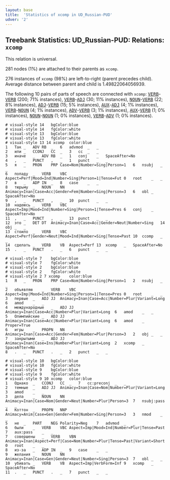 ```yaml
---
layout: base
title:  'Statistics of xcomp in UD_Russian-PUD'
udver: '2'
---
```


## Treebank Statistics: UD_Russian-PUD: Relations: `xcomp`

This relation is universal.

281 nodes (1%) are attached to their parents as `xcomp`.

276 instances of `xcomp` (98%) are left-to-right (parent precedes child).
Average distance between parent and child is 1.49822064056939.

The following 10 pairs of parts of speech are connected with `xcomp`: <tt><a href="ru_pud-pos-VERB.html">VERB</a></tt>-<tt><a href="ru_pud-pos-VERB.html">VERB</a></tt> (200; 71% instances), <tt><a href="ru_pud-pos-VERB.html">VERB</a></tt>-<tt><a href="ru_pud-pos-ADJ.html">ADJ</a></tt> (30; 11% instances), <tt><a href="ru_pud-pos-NOUN.html">NOUN</a></tt>-<tt><a href="ru_pud-pos-VERB.html">VERB</a></tt> (22; 8% instances), <tt><a href="ru_pud-pos-ADJ.html">ADJ</a></tt>-<tt><a href="ru_pud-pos-VERB.html">VERB</a></tt> (15; 5% instances), <tt><a href="ru_pud-pos-AUX.html">AUX</a></tt>-<tt><a href="ru_pud-pos-ADJ.html">ADJ</a></tt> (4; 1% instances), <tt><a href="ru_pud-pos-VERB.html">VERB</a></tt>-<tt><a href="ru_pud-pos-NOUN.html">NOUN</a></tt> (4; 1% instances), <tt><a href="ru_pud-pos-ADV.html">ADV</a></tt>-<tt><a href="ru_pud-pos-VERB.html">VERB</a></tt> (3; 1% instances), <tt><a href="ru_pud-pos-AUX.html">AUX</a></tt>-<tt><a href="ru_pud-pos-VERB.html">VERB</a></tt> (1; 0% instances), <tt><a href="ru_pud-pos-NOUN.html">NOUN</a></tt>-<tt><a href="ru_pud-pos-NOUN.html">NOUN</a></tt> (1; 0% instances), <tt><a href="ru_pud-pos-VERB.html">VERB</a></tt>-<tt><a href="ru_pud-pos-ADV.html">ADV</a></tt> (1; 0% instances).


~~~ conllu
# visual-style 14	bgColor:blue
# visual-style 14	fgColor:white
# visual-style 13	bgColor:blue
# visual-style 13	fgColor:white
# visual-style 13 14 xcomp	color:blue
1	Так	_	ADV	RB	_	6	advmod	_	_
2	или	_	CCONJ	CC	_	3	cc	_	_
3	иначе	_	ADV	RB	_	1	conj	_	SpaceAfter=No
4	,	_	PUNCT	,	_	1	punct	_	_
5	я	_	PRON	PRP	Case=Nom|Number=Sing|Person=1	6	nsubj	_	_
6	попаду	_	VERB	VBC	Aspect=Perf|Mood=Ind|Number=Sing|Person=1|Tense=Fut	0	root	_	_
7	в	_	ADP	IN	_	8	case	_	_
8	тюрьму	_	NOUN	NN	Animacy=Inan|Case=Acc|Gender=Fem|Number=Sing|Person=3	6	obl	_	SpaceAfter=No
9	,	_	PUNCT	,	_	10	punct	_	_
10	надеюсь	_	VERB	VBC	Aspect=Imp|Mood=Ind|Number=Sing|Person=1|Tense=Pres	6	conj	_	SpaceAfter=No
11	,	_	PUNCT	,	_	13	punct	_	_
12	это	_	DET	DT	Animacy=Inan|Case=Acc|Gender=Neut|Number=Sing	14	obj	_	_
13	стоило	_	VERB	VBC	Aspect=Perf|Gender=Neut|Mood=Ind|Number=Sing|Tense=Past	10	ccomp	_	_
14	сделать	_	VERB	VB	Aspect=Perf	13	xcomp	_	SpaceAfter=No
15	.	_	PUNCT	.	_	6	punct	_	_

~~~


~~~ conllu
# visual-style 7	bgColor:blue
# visual-style 7	fgColor:white
# visual-style 2	bgColor:blue
# visual-style 2	fgColor:white
# visual-style 2 7 xcomp	color:blue
1	Я	_	PRON	PRP	Case=Nom|Number=Sing|Person=1	2	nsubj	_	_
2	объявляю	_	VERB	VBC	Aspect=Imp|Mood=Ind|Number=Sing|Person=1|Tense=Pres	0	root	_	_
3	первые	_	ADJ	JJ	Animacy=Inan|Case=Acc|Number=Plur|Variant=Long	6	amod	_	_
4	международные	_	ADJ	JJ	Animacy=Inan|Case=Acc|Number=Plur|Variant=Long	6	amod	_	_
5	Олимпийские	_	ADJ	JJ	Animacy=Inan|Case=Acc|Number=Plur|Variant=Long	6	amod	_	Proper=True
6	игры	_	PROPN	NN	Animacy=Inan|Case=Acc|Gender=Fem|Number=Plur|Person=3	2	obj	_	_
7	закрытыми	_	ADJ	JJ	Animacy=Inan|Case=Ins|Number=Plur|Variant=Long	2	xcomp	_	SpaceAfter=No
8	.	_	PUNCT	.	_	2	punct	_	_

~~~


~~~ conllu
# visual-style 10	bgColor:blue
# visual-style 10	fgColor:white
# visual-style 9	bgColor:blue
# visual-style 9	fgColor:white
# visual-style 9 10 xcomp	color:blue
1	Однако	_	CCONJ	CC	_	7	cc:preconj	_	_
2	темные	_	ADJ	JJ	Animacy=Inan|Case=Nom|Number=Plur|Variant=Long	3	amod	_	_
3	дела	_	NOUN	NN	Animacy=Inan|Case=Nom|Gender=Neut|Number=Plur|Person=3	7	nsubj:pass	_	_
4	Коттон	_	PROPN	NNP	Animacy=Anim|Case=Gen|Gender=Fem|Number=Sing|Person=3	3	nmod	_	_
5	не	_	PART	NEG	Polarity=Neg	7	advmod	_	_
6	были	_	VERB	VBC	Aspect=Imp|Mood=Ind|Number=Plur|Tense=Past	7	aux:pass	_	_
7	совершены	_	VERB	VBN	Animacy=Inan|Aspect=Perf|Case=Nom|Number=Plur|Tense=Past|Variant=Short|Voice=Pass	0	root	_	_
8	из-за	_	ADP	IN	_	9	case	_	_
9	желания	_	NOUN	NN	Animacy=Inan|Case=Gen|Gender=Neut|Number=Sing|Person=3	7	obl	_	_
10	убивать	_	VERB	VB	Aspect=Imp|VerbForm=Inf	9	xcomp	_	SpaceAfter=No
11	.	_	PUNCT	.	_	7	punct	_	_

~~~


